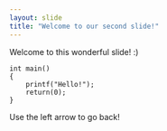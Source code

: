 ```yaml
---
layout: slide
title: "Welcome to our second slide!"
---
```

Welcome to this wonderful slide! :) 
``` 
int main()
{
    printf("Hello!");
    return(0);
}

```
Use the left arrow to go back!
